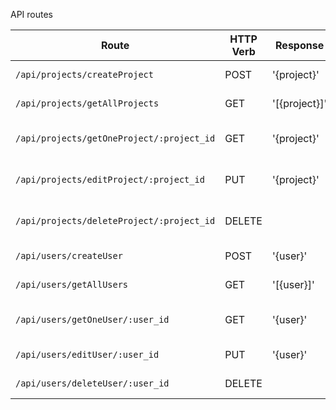 API routes

| Route                         | HTTP Verb     |Response| Description                     |
| -----------                   | -----------   | ------ |-----------                     |
| `/api/projects/createProject`              |     POST      |'{project}'| Create a new project            |
| `/api/projects/getAllProjects`             |     GET       |'[{project}]'|List of all projects            |
| `/api/projects/getOneProject/:project_id`  |     GET       |'{project}'|Details of a specific project   |   
| `/api/projects/editProject/:project_id`    |     PUT       |'{project}'|Update a specific project       |   
| `/api/projects/deleteProject/:project_id`  |     DELETE    |        |Delete a specific project       |   
| `/api/users/createUser`                 |     POST      |'{user}'|Create a new user               |
| `/api/users/getAllUsers`                |     GET       |'[{user}]'|List of all users               | 
| `/api/users/getOneUser/:user_id`        |     GET       |'{user}'|Details of a specific user      | 
| `/api/users/editUser/:user_id`          |     PUT       |'{user}'|Edit a new user                 |    
| `/api/users/deleteUser/:user_id`        |     DELETE    |        |Delete a new user               |    


